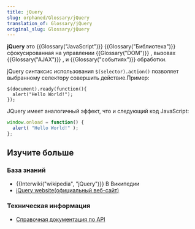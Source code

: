 ```yaml
---
title: jQuery
slug: orphaned/Glossary/jQuery
translation_of: Glossary/jQuery
original_slug: Glossary/jQuery
---
```

**jQuery** это {{Glossary("JavaScript")}} {{Glossary("Библиотека")}} сфокусированная на управлении {{Glossary("DOM")}} , вызовах {{Glossary("AJAX")}} , и {{Glossary("событиях")}} обработки.

jQuery синтаксис использования `$(selector).action()` позволяет выбранному селектору совершить действие.Пример:

```
$(document).ready(function(){
  alert("Hello World!");
});
```

JQuery имеет аналогичный эффект, что и следующий код JavaScript:

```js
window.onload = function() {
  alert( "Hello World!" );
};
```

## Изучите больше

### База знаний

- {{Interwiki("wikipedia", "jQuery")}} В Википедии
- [jQuery website(официальный веб-сайт)](https://jquery.com/)

### Техническая информация

- [Справочная документация по API](https://api.jquery.com/)[](https://api.jquery.com/)
